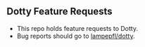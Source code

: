 ## Dotty Feature Requests

- This repo holds feature requests to Dotty.
- Bug reports should go to [lampepfl/dotty](https://github.com/lampepfl/dotty).
